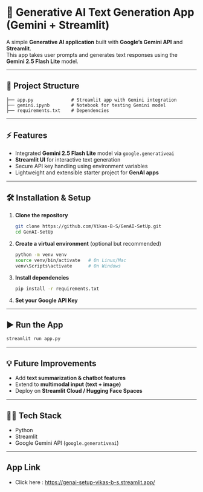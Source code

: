 # 🚀 Generative AI Text Generation App (Gemini + Streamlit)

A simple **Generative AI application** built with **Google’s Gemini API** and **Streamlit**.  
This app takes user prompts and generates text responses using the **Gemini 2.5 Flash Lite** model.  

---

## 📂 Project Structure
```
├── app.py              # Streamlit app with Gemini integration
├── gemini.ipynb        # Notebook for testing Gemini model
├── requirements.txt    # Dependencies
```

---

## ⚡ Features
-  Integrated **Gemini 2.5 Flash Lite** model via `google.generativeai`  
-  **Streamlit UI** for interactive text generation  
-  Secure API key handling using environment variables  
-  Lightweight and extensible starter project for **GenAI apps**  

---

## 🛠️ Installation & Setup

1. **Clone the repository**
   ```bash
   git clone https://github.com/Vikas-B-S/GenAI-SetUp.git
   cd GenAI-SetUp
   ```

2. **Create a virtual environment** (optional but recommended)
   ```bash
   python -m venv venv
   source venv/bin/activate   # On Linux/Mac
   venv\Scripts\activate      # On Windows
   ```

3. **Install dependencies**
   ```bash
   pip install -r requirements.txt
   ```

4. **Set your Google API Key**

---

## ▶️ Run the App
```bash
streamlit run app.py
```

---

## 💡 Future Improvements
- Add **text summarization & chatbot features**  
- Extend to **multimodal input (text + image)**  
- Deploy on **Streamlit Cloud / Hugging Face Spaces**  

---

## 🧑‍💻 Tech Stack
- Python  
- Streamlit  
- Google Gemini API (`google.generativeai`)  

---

## App Link
- Click here : https://genai-setup-vikas-b-s.streamlit.app/